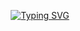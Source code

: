 <p align="center">
<a href="https://git.io/typing-svg"><img src="https://readme-typing-svg.demolab.com?font=Oxanium&weight=600&duration=2000&pause=1000&color=FF7DD28C&center=true&vCenter=true&width=450&height=100&lines=Nothing+to+hide.;But+also%2C;Nothing+to+show." alt="Typing SVG" /></a>
</p>
